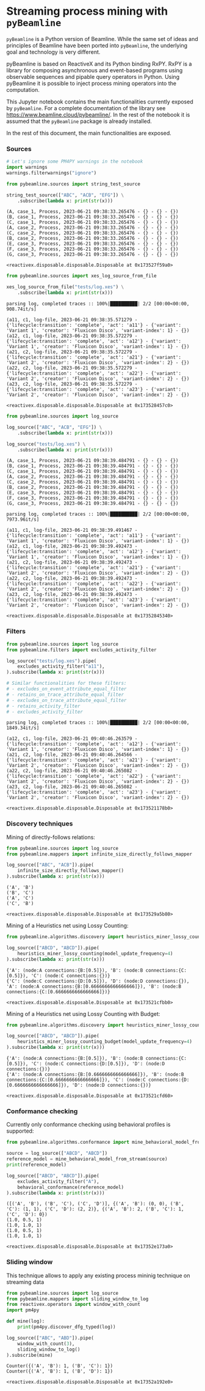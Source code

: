 <div class="cell markdown">

# Streaming process mining with `pyBeamline`

</div>

<div class="cell markdown">

`pyBeamline` is a Python version of Beamline. While the same set of
ideas and principles of Beamline have been ported into `pyBeamline`, the
underlying goal and technology is very different.

pyBeamline is based on ReactiveX and its Python binding RxPY. RxPY is a
library for composing asynchronous and event-based programs using
observable sequences and pipable query operators in Python. Using
pyBeamline it is possible to inject process mining operators into the
computation.

This Jupyter notebook contains the main functionalities currently
exposed by `pyBeamline`. For a complete documentation of the library see
<https://www.beamline.cloud/pybeamline/>. In the rest of the notebook it
is assumed that the `pyBeamline` package is already installed.

In the rest of this document, the main functionalities are exposed.

</div>

<div class="cell markdown">

### Sources

</div>

<div class="cell code" execution_count="13">

``` python
# Let's ignore some PM4PY warnings in the notebook
import warnings
warnings.filterwarnings("ignore")
```

</div>

<div class="cell code" execution_count="14">

``` python
from pybeamline.sources import string_test_source

string_test_source(["ABC", "ACB", "EFG"]) \
    .subscribe(lambda x: print(str(x)))
```

<div class="output stream stdout">

    (A, case_1, Process, 2023-06-21 09:38:33.265476 - {} - {} - {})
    (B, case_1, Process, 2023-06-21 09:38:33.265476 - {} - {} - {})
    (C, case_1, Process, 2023-06-21 09:38:33.265476 - {} - {} - {})
    (A, case_2, Process, 2023-06-21 09:38:33.265476 - {} - {} - {})
    (C, case_2, Process, 2023-06-21 09:38:33.265476 - {} - {} - {})
    (B, case_2, Process, 2023-06-21 09:38:33.265476 - {} - {} - {})
    (E, case_3, Process, 2023-06-21 09:38:33.265476 - {} - {} - {})
    (F, case_3, Process, 2023-06-21 09:38:33.265476 - {} - {} - {})
    (G, case_3, Process, 2023-06-21 09:38:33.265476 - {} - {} - {})

</div>

<div class="output execute_result" execution_count="14">

    <reactivex.disposable.disposable.Disposable at 0x173527f59a0>

</div>

</div>

<div class="cell code" execution_count="15">

``` python
from pybeamline.sources import xes_log_source_from_file

xes_log_source_from_file("tests/log.xes") \
    .subscribe(lambda x: print(str(x)))
```

<div class="output stream stderr">

    parsing log, completed traces :: 100%|██████████| 2/2 [00:00<00:00, 908.74it/s]

</div>

<div class="output stream stdout">

    (a11, c1, log-file, 2023-06-21 09:38:35.571279 - {'lifecycle:transition': 'complete', 'act': 'a11'} - {'variant': 'Variant 1', 'creator': 'Fluxicon Disco', 'variant-index': 1} - {})
    (a12, c1, log-file, 2023-06-21 09:38:35.572279 - {'lifecycle:transition': 'complete', 'act': 'a12'} - {'variant': 'Variant 1', 'creator': 'Fluxicon Disco', 'variant-index': 1} - {})
    (a21, c2, log-file, 2023-06-21 09:38:35.572279 - {'lifecycle:transition': 'complete', 'act': 'a21'} - {'variant': 'Variant 2', 'creator': 'Fluxicon Disco', 'variant-index': 2} - {})
    (a22, c2, log-file, 2023-06-21 09:38:35.572279 - {'lifecycle:transition': 'complete', 'act': 'a22'} - {'variant': 'Variant 2', 'creator': 'Fluxicon Disco', 'variant-index': 2} - {})
    (a23, c2, log-file, 2023-06-21 09:38:35.572279 - {'lifecycle:transition': 'complete', 'act': 'a23'} - {'variant': 'Variant 2', 'creator': 'Fluxicon Disco', 'variant-index': 2} - {})

</div>

<div class="output stream stderr">

</div>

<div class="output execute_result" execution_count="15">

    <reactivex.disposable.disposable.Disposable at 0x173528457c0>

</div>

</div>

<div class="cell code" execution_count="16">

``` python
from pybeamline.sources import log_source

log_source(["ABC", "ACB", "EFG"]) \
    .subscribe(lambda x: print(str(x)))

log_source("tests/log.xes") \
    .subscribe(lambda x: print(str(x)))
```

<div class="output stream stdout">

    (A, case_1, Process, 2023-06-21 09:38:39.484791 - {} - {} - {})
    (B, case_1, Process, 2023-06-21 09:38:39.484791 - {} - {} - {})
    (C, case_1, Process, 2023-06-21 09:38:39.484791 - {} - {} - {})
    (A, case_2, Process, 2023-06-21 09:38:39.484791 - {} - {} - {})
    (C, case_2, Process, 2023-06-21 09:38:39.484791 - {} - {} - {})
    (B, case_2, Process, 2023-06-21 09:38:39.484791 - {} - {} - {})
    (E, case_3, Process, 2023-06-21 09:38:39.484791 - {} - {} - {})
    (F, case_3, Process, 2023-06-21 09:38:39.484791 - {} - {} - {})
    (G, case_3, Process, 2023-06-21 09:38:39.484791 - {} - {} - {})

</div>

<div class="output stream stderr">

    parsing log, completed traces :: 100%|██████████| 2/2 [00:00<00:00, 7973.96it/s]

</div>

<div class="output stream stdout">

    (a11, c1, log-file, 2023-06-21 09:38:39.491467 - {'lifecycle:transition': 'complete', 'act': 'a11'} - {'variant': 'Variant 1', 'creator': 'Fluxicon Disco', 'variant-index': 1} - {})
    (a12, c1, log-file, 2023-06-21 09:38:39.492473 - {'lifecycle:transition': 'complete', 'act': 'a12'} - {'variant': 'Variant 1', 'creator': 'Fluxicon Disco', 'variant-index': 1} - {})
    (a21, c2, log-file, 2023-06-21 09:38:39.492473 - {'lifecycle:transition': 'complete', 'act': 'a21'} - {'variant': 'Variant 2', 'creator': 'Fluxicon Disco', 'variant-index': 2} - {})
    (a22, c2, log-file, 2023-06-21 09:38:39.492473 - {'lifecycle:transition': 'complete', 'act': 'a22'} - {'variant': 'Variant 2', 'creator': 'Fluxicon Disco', 'variant-index': 2} - {})
    (a23, c2, log-file, 2023-06-21 09:38:39.492473 - {'lifecycle:transition': 'complete', 'act': 'a23'} - {'variant': 'Variant 2', 'creator': 'Fluxicon Disco', 'variant-index': 2} - {})

</div>

<div class="output stream stderr">

</div>

<div class="output execute_result" execution_count="16">

    <reactivex.disposable.disposable.Disposable at 0x17352845340>

</div>

</div>

<div class="cell markdown">

### Filters

</div>

<div class="cell code" execution_count="34">

``` python
from pybeamline.sources import log_source
from pybeamline.filters import excludes_activity_filter

log_source("tests/log.xes").pipe(
    excludes_activity_filter("a11"),
).subscribe(lambda x: print(str(x)))

# Similar functionalities for these filters:
# - excludes_on_event_attribute_equal_filter
# - retains_on_trace_attribute_equal_filter
# - excludes_on_trace_attribute_equal_filter
# - retains_activity_filter
# - excludes_activity_filter
```

<div class="output stream stderr">

    parsing log, completed traces :: 100%|██████████| 2/2 [00:00<00:00, 1849.34it/s]

</div>

<div class="output stream stdout">

    (a12, c1, log-file, 2023-06-21 09:40:46.263579 - {'lifecycle:transition': 'complete', 'act': 'a12'} - {'variant': 'Variant 1', 'creator': 'Fluxicon Disco', 'variant-index': 1} - {})
    (a21, c2, log-file, 2023-06-21 09:40:46.264566 - {'lifecycle:transition': 'complete', 'act': 'a21'} - {'variant': 'Variant 2', 'creator': 'Fluxicon Disco', 'variant-index': 2} - {})
    (a22, c2, log-file, 2023-06-21 09:40:46.265082 - {'lifecycle:transition': 'complete', 'act': 'a22'} - {'variant': 'Variant 2', 'creator': 'Fluxicon Disco', 'variant-index': 2} - {})
    (a23, c2, log-file, 2023-06-21 09:40:46.265082 - {'lifecycle:transition': 'complete', 'act': 'a23'} - {'variant': 'Variant 2', 'creator': 'Fluxicon Disco', 'variant-index': 2} - {})

</div>

<div class="output stream stderr">

</div>

<div class="output execute_result" execution_count="34">

    <reactivex.disposable.disposable.Disposable at 0x173521178b0>

</div>

</div>

<div class="cell markdown">

### Discovery techniques

</div>

<div class="cell markdown">

Mining of directly-follows relations:

</div>

<div class="cell code" execution_count="40">

``` python
from pybeamline.sources import log_source
from pybeamline.mappers import infinite_size_directly_follows_mapper

log_source(["ABC", "ACB"]).pipe(
    infinite_size_directly_follows_mapper()
).subscribe(lambda x: print(str(x)))
```

<div class="output stream stdout">

    ('A', 'B')
    ('B', 'C')
    ('A', 'C')
    ('C', 'B')

</div>

<div class="output execute_result" execution_count="40">

    <reactivex.disposable.disposable.Disposable at 0x173529a5b80>

</div>

</div>

<div class="cell markdown">

Mining of a Heuristics net using Lossy Counting:

</div>

<div class="cell code" execution_count="43">

``` python
from pybeamline.algorithms.discovery import heuristics_miner_lossy_counting

log_source(["ABCD", "ABCD"]).pipe(
    heuristics_miner_lossy_counting(model_update_frequency=4)
).subscribe(lambda x: print(str(x)))
```

<div class="output stream stdout">

    {'A': (node:A connections:{B:[0.5]}), 'B': (node:B connections:{C:[0.5]}), 'C': (node:C connections:{})}
    {'C': (node:C connections:{D:[0.5]}), 'D': (node:D connections:{}), 'A': (node:A connections:{B:[0.6666666666666666]}), 'B': (node:B connections:{C:[0.6666666666666666]})}

</div>

<div class="output execute_result" execution_count="43">

    <reactivex.disposable.disposable.Disposable at 0x173521cfbb0>

</div>

</div>

<div class="cell markdown">

Mining of a Heuristics net using Lossy Counting with Budget:

</div>

<div class="cell code" execution_count="44">

``` python
from pybeamline.algorithms.discovery import heuristics_miner_lossy_counting_budget

log_source(["ABCD", "ABCD"]).pipe(
    heuristics_miner_lossy_counting_budget(model_update_frequency=4)
).subscribe(lambda x: print(str(x)))
```

<div class="output stream stdout">

    {'A': (node:A connections:{B:[0.5]}), 'B': (node:B connections:{C:[0.5]}), 'C': (node:C connections:{D:[0.5]}), 'D': (node:D connections:{})}
    {'A': (node:A connections:{B:[0.6666666666666666]}), 'B': (node:B connections:{C:[0.6666666666666666]}), 'C': (node:C connections:{D:[0.6666666666666666]}), 'D': (node:D connections:{})}

</div>

<div class="output execute_result" execution_count="44">

    <reactivex.disposable.disposable.Disposable at 0x173521cfd60>

</div>

</div>

<div class="cell markdown">

### Conformance checking

</div>

<div class="cell markdown">

Currently only conformance checking using behavioral profiles is
supported:

</div>

<div class="cell code" execution_count="49">

``` python
from pybeamline.algorithms.conformance import mine_behavioral_model_from_stream, behavioral_conformance

source = log_source(["ABCD", "ABCD"])
reference_model = mine_behavioral_model_from_stream(source)
print(reference_model)

log_source(["ABCD", "ABCD"]).pipe(
    excludes_activity_filter("A"),
    behavioral_conformance(reference_model)
).subscribe(lambda x: print(str(x)))
```

<div class="output stream stdout">

    ([('A', 'B'), ('B', 'C'), ('C', 'D')], {('A', 'B'): (0, 0), ('B', 'C'): (1, 1), ('C', 'D'): (2, 2)}, {('A', 'B'): 2, ('B', 'C'): 1, ('C', 'D'): 0})
    (1.0, 0.5, 1)
    (1.0, 1.0, 1)
    (1.0, 0.5, 1)
    (1.0, 1.0, 1)

</div>

<div class="output execute_result" execution_count="49">

    <reactivex.disposable.disposable.Disposable at 0x17352e173a0>

</div>

</div>

<div class="cell markdown">

### Sliding window

This technique allows to apply any existing process mininig technique on
streaming data

</div>

<div class="cell code" execution_count="39">

``` python
from pybeamline.sources import log_source
from pybeamline.mappers import sliding_window_to_log
from reactivex.operators import window_with_count
import pm4py

def mine(log):
    print(pm4py.discover_dfg_typed(log))

log_source(["ABC", "ABD"]).pipe(
    window_with_count(3),
    sliding_window_to_log()
).subscribe(mine)
```

<div class="output stream stdout">

    Counter({('A', 'B'): 1, ('B', 'C'): 1})
    Counter({('A', 'B'): 1, ('B', 'D'): 1})

</div>

<div class="output execute_result" execution_count="39">

    <reactivex.disposable.disposable.Disposable at 0x17352a192e0>

</div>

</div>

<div class="cell code">

``` python
```

</div>
